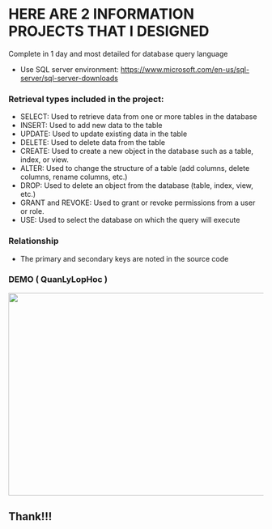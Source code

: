 
# HERE ARE 2 INFORMATION PROJECTS THAT I DESIGNED

Complete in 1 day and most detailed for database query language

- Use SQL server environment: https://www.microsoft.com/en-us/sql-server/sql-server-downloads


 ### Retrieval types included in the project:
 
- SELECT: Used to retrieve data from one or more tables in the database 
- INSERT: Used to add new data to the table
- UPDATE: Used to update existing data in the table 
- DELETE: Used to delete data from the table
- CREATE: Used to create a new object in the database such as a table, index, or view.
- ALTER: Used to change the structure of a table (add columns, delete columns, rename columns, etc.)
- DROP: Used to delete an object from the database (table, index, view, etc.)
- GRANT and REVOKE: Used to grant or revoke permissions from a user or role.
- USE: Used to select the database on which the query will execute

### Relationship
- The primary and secondary keys are noted in the source code
### DEMO ( QuanLyLopHoc )

<img src="https://github.com/Dryuuu/Project-management-query/assets/118073917/b9f90af8-1d35-4b8d-83eb-4a3180add540" alt="" width="600" height="400">


## Thank!!!






